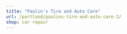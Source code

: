 ```yaml
---
title: "Paulin's Tire and Auto Care"
url: /portland/paulins-tire-and-auto-care-2/
shop: car repair
---
```

